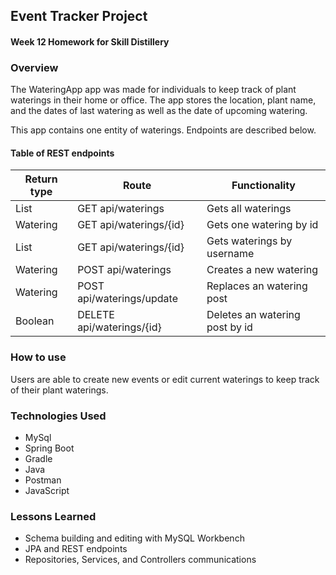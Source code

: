 ## Event Tracker Project

#### Week 12 Homework for Skill Distillery

### Overview

The WateringApp app was made for individuals to keep track of plant waterings in their home or office. The app stores the location, plant name, and the dates of last watering as well as the date of upcoming watering.

This app contains one entity of waterings. Endpoints are described below.

#### Table of REST endpoints
Return type | Route| Functionality
------------|-----------|----------
List<Watering>	|GET api/waterings	       |Gets all waterings
Watering        |GET api/waterings/{id}	   |Gets one watering by id
List<Watering>  |GET api/waterings/{id}	   |Gets waterings by username
Watering        |POST api/waterings     	 |Creates a new watering
Watering        |POST api/waterings/update |Replaces an watering post
Boolean	        |DELETE api/waterings/{id} |Deletes an watering post by id

### How to use

Users are able to create new events or edit current waterings to keep track of their plant waterings.

### Technologies Used

* MySql
* Spring Boot
* Gradle
* Java
* Postman
* JavaScript

### Lessons Learned

* Schema building and editing with MySQL Workbench
* JPA and REST endpoints
* Repositories, Services, and Controllers communications
